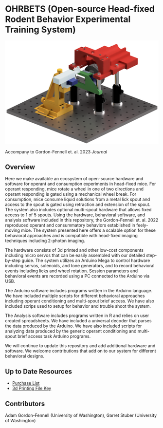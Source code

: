 # OHRBETS (Open-source Head-fixed Rodent Behavior Experimental Training System)
<p align="center">
  <img src="./images/system_render.png" width="800">
</p>

Accompany to Gordon-Fennell et. al. 2023 *Journal* <!-- insert link -->

## Overview
Here we make available an ecosystem of open-source hardware and software for operant and consumption experiments in head-fixed mice. For operant responding, mice rotate a wheel in one of two directions and operant responding is gated using a mechanical wheel break. For consumption, mice consume liquid solutions from a metal lick spout and access to the spout is gated using retraction and extension of the spout. The system also includes optional multi-spout hardware that allows fixed access to 1 of 5 spouts. Using the hardware, behavioral software, and analysis software included in this repository, the Gordon-Fennell et. al. 2022 reproduced operant and consummatory behaviors established in feely-moving mice. The system presented here offers a scalable option for these behavioral approaches and is compatible with head-fixed imaging techniques including 2-photon imaging.  

The hardware consists of 3d printed and other low-cost components including micro servos that can be easily assembled with our detailed step-by-step guide. The system utilizes an Arduino Mega to control hardware including servos, solenoids, and tone generators, and to record behavioral events including licks and wheel rotation. Session parameters and behavioral events are recorded using a PC connected to the Arduino via USB. 

The Arduino software includes programs written in the Arduino language. We have included multiple scripts for different behavioral approaches including operant conditioning and multi-spout brief access. We have also included scrips used to setup for behavior and trouble shoot the system.  

The Analysis software includes programs written in R and relies on user created spreadsheets. We have included a universal decoder that parses the data produced by the Arduino. We have also included scripts for analyzing data produced by the generic operant conditioning and multi-spout brief access task Arduino programs.

We will continue to update this repository and add additional hardware and software. We welcome contributions that add on to our system for different behavioral designs.  
## Up to Date Resources
- [Purchase List](https://docs.google.com/spreadsheets/d/1kFgsOy1gAFHM2E8M-DSgPSi6Y7Lr8sis6cbQqSb2ZY4)
- [3d Printing File Key](https://docs.google.com/spreadsheets/d/1pzRUh2JkpAaJyb1kA9NBVjSYz8nG3GPTu3c0QVQwKCg)


## Contributors
Adam Gordon-Fennell (University of Washington), Garret Stuber (University of Washington)
